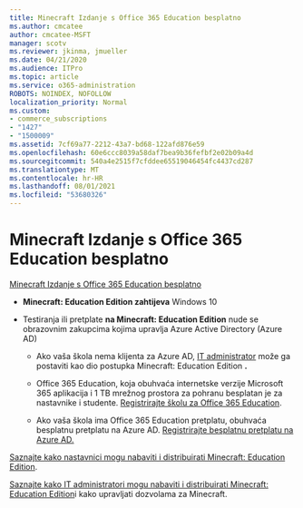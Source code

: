 ```yaml
---
title: Minecraft Izdanje s Office 365 Education besplatno
ms.author: cmcatee
author: cmcatee-MSFT
manager: scotv
ms.reviewer: jkinma, jmueller
ms.date: 04/21/2020
ms.audience: ITPro
ms.topic: article
ms.service: o365-administration
ROBOTS: NOINDEX, NOFOLLOW
localization_priority: Normal
ms.custom:
- commerce_subscriptions
- "1427"
- "1500009"
ms.assetid: 7cf69a77-2212-43a7-bd68-122afd876e59
ms.openlocfilehash: 60e6ccc8039a58daf7bea9b36fefbf2e02b09a4d
ms.sourcegitcommit: 540a4e2515f7cfddee65519046454fc4437cd287
ms.translationtype: MT
ms.contentlocale: hr-HR
ms.lasthandoff: 08/01/2021
ms.locfileid: "53680326"
---
```

# <a name="minecraft-edition-with-office-365-education-for-free"></a>Minecraft Izdanje s Office 365 Education besplatno

[Minecraft Izdanje s Office 365 Education besplatno](https://docs.microsoft.com/education/windows/get-minecraft-for-education)
  
- **Minecraft: Education Edition zahtijeva** Windows 10

- Testiranja ili pretplate **na Minecraft: Education Edition** nude se obrazovnim zakupcima kojima upravlja Azure Active Directory (Azure AD)

  - Ako vaša škola nema klijenta za Azure AD, [IT administrator](https://docs.microsoft.com/education/windows/school-get-minecraft) može ga postaviti kao dio postupka Minecraft: Education Edition **.**

  - Office 365 Education, koja obuhvaća internetske verzije Microsoft 365 aplikacija i 1 TB mrežnog prostora za pohranu besplatan je za nastavnike i studente. [Registrirajte školu za Office 365 Education](https://www.microsoft.com/education/products/office).

  - Ako vaša škola ima Office 365 Education pretplatu, obuhvaća besplatnu pretplatu na Azure AD. [Registrirajte besplatnu pretplatu na Azure AD.](https://msdn.microsoft.com/library/windows/hardware/mt703369%28v=vs.85%29.aspx)

[Saznajte kako nastavnici mogu nabaviti i distribuirati Minecraft: Education Edition](https://docs.microsoft.com/education/windows/teacher-get-minecraft).
  
[Saznajte kako IT administratori mogu nabaviti i distribuirati Minecraft: Education Edition](https://docs.microsoft.com/education/windows/school-get-minecraft)i kako upravljati dozvolama za Minecraft.